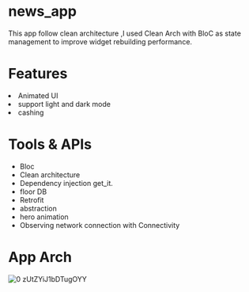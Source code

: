 # news_app

This app follow clean architecture ,I used Clean Arch with BloC as state management to improve widget rebuilding performance.

# Features
<li> Animated UI </li>
<li>support light and dark mode</li>
<li>cashing</li>

# Tools & APIs
<ul>
  <li>Bloc</li>
  <li>Clean architecture</li>
  <li>Dependency injection get_it. </li>
  <li>floor DB</li>
  <li>Retrofit</li>
  <li>abstraction</li>
  <li>hero animation</li>
  <li>Observing network connection with Connectivity</li>
</ul>

# App Arch 

![0 zUtZYiJ1bDTugOYY](https://github.com/ahmed-faroukk/CleanArchNewsApp/assets/72602749/54669a12-449c-4af8-8d30-8b407c311eed)
